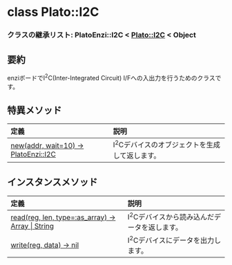 # class Plato::I2C

### クラスの継承リスト: PlatoEnzi::I2C < [Plato::I2C](../../../plato/i2c/README.md) < Object

## 要約

enziボードでI<sup>2</sup>C(Inter-Integrated Circuit) I/Fへの入出力を行うためのクラスです。  

## 特異メソッド

|定義|説明|
|:--|:--|
|[new(addr, wait=10) -> PlatoEnzi::I2C](new.md)|I<sup>2</sup>Cデバイスのオブジェクトを生成して返します。|

## インスタンスメソッド

|定義|説明|
|:--|:--|
|[read(reg, len, type=:as_array) -> Array \| String](read.md)|I<sup>2</sup>Cデバイスから読み込んだデータを返します。|
|[write(reg, data) -> nil](write.md)|I<sup>2</sup>Cデバイスにデータを出力します。|
